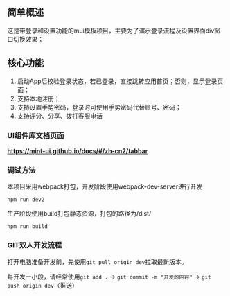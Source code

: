 ## 简单概述
这是带登录和设置功能的mui模板项目，主要为了演示登录流程及设置界面div窗口切换效果；

## 核心功能
1. 启动App后校验登录状态，若已登录，直接跳转应用首页；否则，显示登录页面；
2. 支持本地注册；
3. 支持设置手势密码，登录时可使用手势密码代替账号、密码；
4. 支持评分、分享、拨打客服电话

### UI组件库文档页面

**https://mint-ui.github.io/docs/#/zh-cn2/tabbar**

### 调试方法

本项目采用webpack打包，开发阶段使用webpack-dev-server进行开发

```
npm run dev2
```

生产阶段使用build打包静态资源，打包的路径为/dist/

```
npm run build
```

### GIT双人开发流程

打开电脑准备开发前，先使用`git pull origin dev`拉取最新版本。

每开发一小段，请经常使用`git add .` -> `git commit -m "开发的内容"` -> `git push origin dev`（推送）